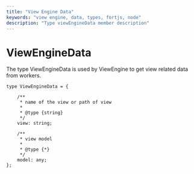 ```yaml
---
title: "View Engine Data"
keywords: "view engine, data, types, fortjs, node"
description: "Type viewEngineData member description"
---
```


# ViewEngineData

The type ViewEngineData is used by ViewEngine to get view related data from workers.

```
type ViewEngineData = {

    /**
     * name of the view or path of view
     *
     * @type {string}
     */
    view: string;

    /**
     * view model
     *
     * @type {*}
     */
    model: any;
};
```